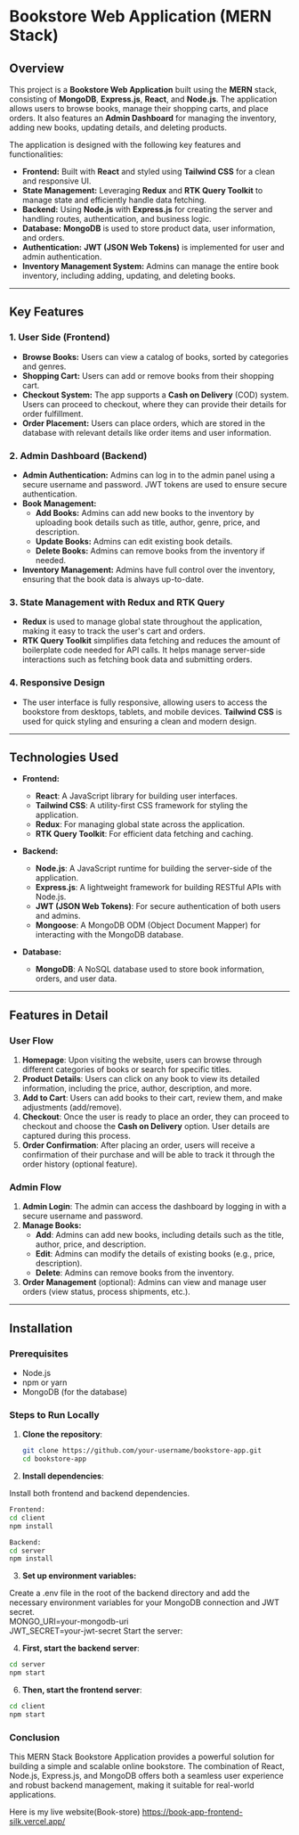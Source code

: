 # Bookstore Web Application (MERN Stack)

## Overview

This project is a **Bookstore Web Application** built using the **MERN** stack, consisting of **MongoDB**, **Express.js**, **React**, and **Node.js**. The application allows users to browse books, manage their shopping carts, and place orders. It also features an **Admin Dashboard** for managing the inventory, adding new books, updating details, and deleting products.

The application is designed with the following key features and functionalities:

- **Frontend:** Built with **React** and styled using **Tailwind CSS** for a clean and responsive UI.
- **State Management:** Leveraging **Redux** and **RTK Query Toolkit** to manage state and efficiently handle data fetching.
- **Backend:** Using **Node.js** with **Express.js** for creating the server and handling routes, authentication, and business logic.
- **Database:** **MongoDB** is used to store product data, user information, and orders.
- **Authentication:** **JWT (JSON Web Tokens)** is implemented for user and admin authentication.
- **Inventory Management System:** Admins can manage the entire book inventory, including adding, updating, and deleting books.

---

## Key Features

### 1. **User Side (Frontend)**

- **Browse Books:** Users can view a catalog of books, sorted by categories and genres.
- **Shopping Cart:** Users can add or remove books from their shopping cart.
- **Checkout System:** The app supports a **Cash on Delivery** (COD) system. Users can proceed to checkout, where they can provide their details for order fulfillment.
- **Order Placement:** Users can place orders, which are stored in the database with relevant details like order items and user information.

### 2. **Admin Dashboard (Backend)**

- **Admin Authentication:** Admins can log in to the admin panel using a secure username and password. JWT tokens are used to ensure secure authentication.
- **Book Management:**
  - **Add Books:** Admins can add new books to the inventory by uploading book details such as title, author, genre, price, and description.
  - **Update Books:** Admins can edit existing book details.
  - **Delete Books:** Admins can remove books from the inventory if needed.
- **Inventory Management:** Admins have full control over the inventory, ensuring that the book data is always up-to-date.

### 3. **State Management with Redux and RTK Query**

- **Redux** is used to manage global state throughout the application, making it easy to track the user's cart and orders.
- **RTK Query Toolkit** simplifies data fetching and reduces the amount of boilerplate code needed for API calls. It helps manage server-side interactions such as fetching book data and submitting orders.

### 4. **Responsive Design**

- The user interface is fully responsive, allowing users to access the bookstore from desktops, tablets, and mobile devices. **Tailwind CSS** is used for quick styling and ensuring a clean and modern design.

---

## Technologies Used

- **Frontend:**
  - **React**: A JavaScript library for building user interfaces.
  - **Tailwind CSS**: A utility-first CSS framework for styling the application.
  - **Redux**: For managing global state across the application.
  - **RTK Query Toolkit**: For efficient data fetching and caching.
  
- **Backend:**
  - **Node.js**: A JavaScript runtime for building the server-side of the application.
  - **Express.js**: A lightweight framework for building RESTful APIs with Node.js.
  - **JWT (JSON Web Tokens)**: For secure authentication of both users and admins.
  - **Mongoose**: A MongoDB ODM (Object Document Mapper) for interacting with the MongoDB database.

- **Database:**
  - **MongoDB**: A NoSQL database used to store book information, orders, and user data.

---

## Features in Detail

### User Flow

1. **Homepage**: Upon visiting the website, users can browse through different categories of books or search for specific titles.
2. **Product Details**: Users can click on any book to view its detailed information, including the price, author, description, and more.
3. **Add to Cart**: Users can add books to their cart, review them, and make adjustments (add/remove).
4. **Checkout**: Once the user is ready to place an order, they can proceed to checkout and choose the **Cash on Delivery** option. User details are captured during this process.
5. **Order Confirmation**: After placing an order, users will receive a confirmation of their purchase and will be able to track it through the order history (optional feature).

### Admin Flow

1. **Admin Login**: The admin can access the dashboard by logging in with a secure username and password.
2. **Manage Books:**
   - **Add**: Admins can add new books, including details such as the title, author, price, and description.
   - **Edit**: Admins can modify the details of existing books (e.g., price, description).
   - **Delete**: Admins can remove books from the inventory.
3. **Order Management** (optional): Admins can view and manage user orders (view status, process shipments, etc.).

---

## Installation

### Prerequisites

- Node.js
- npm or yarn
- MongoDB (for the database)

### Steps to Run Locally

1. **Clone the repository**:

   ```bash
   git clone https://github.com/your-username/bookstore-app.git
   cd bookstore-app
2. **Install dependencies**:

Install both frontend and backend dependencies.
   ```bash
  Frontend:
  cd client
  npm install

  Backend:
  cd server
  npm install
```

3.  **Set up environment variables:**

Create a .env file in the root of the backend directory and add the necessary environment variables for your MongoDB connection and JWT secret.\
 MONGO_URI=your-mongodb-uri<br />
 JWT_SECRET=your-jwt-secret
Start the server:

4. **First, start the backend server**:
 ```bash
cd server
npm start
```
6.  **Then, start the frontend server**:
```bash
cd client
npm start
```


### **Conclusion**
This MERN Stack Bookstore Application provides a powerful solution for building a simple and scalable online bookstore. The combination of React, Node.js, Express.js, and MongoDB offers both a seamless user experience and robust backend management, making it suitable for real-world applications.

Here is my live website(Book-store)
https://book-app-frontend-silk.vercel.app/


